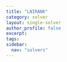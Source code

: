 ```yaml
---
title: "LNIRANK"
category: solver
layout: single-solver
author_profile: false
excerpt:
tags:
sidebar:
  nav: "solvers"
---
```

